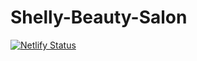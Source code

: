 # Shelly-Beauty-Salon

[![Netlify Status](https://api.netlify.com/api/v1/badges/ca5f48ef-e928-4d71-b1db-b7baf9343187/deploy-status)](https://app.netlify.com/sites/shelly-beauty-salon/deploys)
